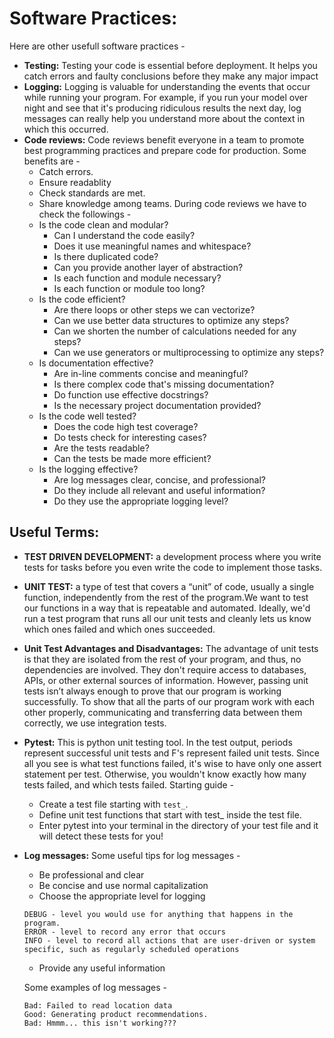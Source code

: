 # Software Practices:
Here are other usefull software practices - 
* **Testing:** Testing your code is essential before deployment. It helps you catch errors and faulty conclusions before they make any major impact
* **Logging:** Logging is valuable for understanding the events that occur while running your program. For example, if you run your model over night and see that it's producing ridiculous results the next day, log messages can really help you understand more about the context in which this occurred.
* **Code reviews:** Code reviews benefit everyone in a team to promote best programming practices and prepare code for production. Some benefits are -
  * Catch errors.
  * Ensure readablity
  * Check standards are met.
  * Share knowledge among teams.
During code reviews we have to check the followings -
  - Is the code clean and modular?
    - Can I understand the code easily?
    - Does it use meaningful names and whitespace?
    - Is there duplicated code?
    - Can you provide another layer of abstraction?
    - Is each function and module necessary?
    - Is each function or module too long?
  - Is the code efficient?
    - Are there loops or other steps we can vectorize?
    - Can we use better data structures to optimize any steps?
    - Can we shorten the number of calculations needed for any steps?
    - Can we use generators or multiprocessing to optimize any steps?
  - Is documentation effective?
    - Are in-line comments concise and meaningful?
    - Is there complex code that's missing documentation?
    - Do function use effective docstrings?
    - Is the necessary project documentation provided?
  - Is the code well tested?
    - Does the code high test coverage?
    - Do tests check for interesting cases?
    - Are the tests readable?
    - Can the tests be made more efficient?
  - Is the logging effective?
    - Are log messages clear, concise, and professional?
    - Do they include all relevant and useful information?
    - Do they use the appropriate logging level?



## Useful Terms:

* **TEST DRIVEN DEVELOPMENT:** a development process where you write tests for tasks before you even write the code to implement those tasks.
* **UNIT TEST:** a type of test that covers a “unit” of code, usually a single function, independently from the rest of the program.We want to test our functions in a way that is repeatable and automated. Ideally, we'd run a test program that runs all our unit tests and cleanly lets us know which ones failed and which ones succeeded.
* **Unit Test Advantages and Disadvantages:**
The advantage of unit tests is that they are isolated from the rest of your program, and thus, no dependencies are involved. They don't require access to databases, APIs, or other external sources of information. However, passing unit tests isn’t always enough to prove that our program is working successfully. To show that all the parts of our program work with each other properly, communicating and transferring data between them correctly, we use integration tests.

* **Pytest:** This is python unit testing tool. In the test output, periods represent successful unit tests and F's represent failed unit tests. Since all you see is what test functions failed, it's wise to have only one assert statement per test. Otherwise, you wouldn't know exactly how many tests failed, and which tests failed. Starting guide -
  * Create a test file starting with `test_`.
  * Define unit test functions that start with test_ inside the test file.
  * Enter pytest into your terminal in the directory of your test file and it will detect these tests for you!
  
* **Log messages:** Some useful tips for log messages -
  - Be professional and clear
  - Be concise and use normal capitalization
  - Choose the appropriate level for logging
  ```
  DEBUG - level you would use for anything that happens in the program.
  ERROR - level to record any error that occurs
  INFO - level to record all actions that are user-driven or system specific, such as regularly scheduled operations
  ```
  - Provide any useful information
  
  Some examples of log messages -
  ```
  Bad: Failed to read location data
  Good: Generating product recommendations.
  Bad: Hmmm... this isn't working???
  ```

